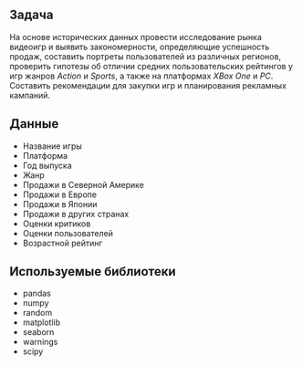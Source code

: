 ## Задача

На основе исторических данных провести исследование рынка видеоигр и выявить закономерности, определяющие успешность продаж, составить портреты пользователей из различных регионов, проверить гипотезы об отличии средних пользовательских рейтингов у игр жанров *Action* и *Sports*, а также на платформах *XBox One* и *PC*. Составить рекомендации для закупки игр и планирования рекламных кампаний.

## Данные

* Название игры
* Платформа
* Год выпуска
* Жанр
* Продажи в Северной Америке
* Продажи в Европе
* Продажи в Японии
* Продажи в других странах
* Оценки критиков
* Оценки пользователей
* Возрастной рейтинг

## Используемые библиотеки

* pandas
* numpy
* random
* matplotlib
* seaborn
* warnings
* scipy

